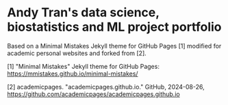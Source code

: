# Andy Tran's data science, biostatistics and ML project portfolio

Based on a Minimal Mistakes Jekyll theme for GitHub Pages [1] modified for academic personal websites and forked from [2].

[1] "Minimal Mistakes" Jekyll theme for GitHub Pages: https://mmistakes.github.io/minimal-mistakes/

[2] academicpages. "academicpages.github.io." GitHub, 2024-08-26, https://github.com/academicpages/academicpages.github.io
